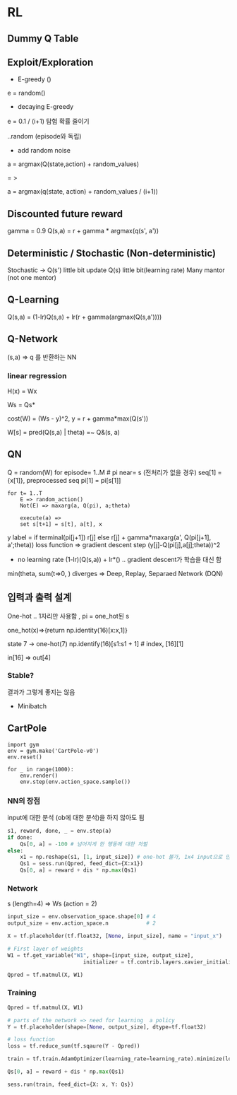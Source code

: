 # RL

## Dummy Q Table

## Exploit/Exploration

* E-greedy ()

e = random()

* decaying E-greedy

e = 0.1 / (i+1)
탐험 확률 줄이기

..random (episode와 독립)

* add random noise

a = argmax(Q(state,action) + random_values)

= >

a = argmax(q(state, action) + random_values / (i+1))

## Discounted future reward

gamma = 0.9
Q(s,a) = r + gamma * argmax(q(s', a'))

## Deterministic / Stochastic (Non-deterministic)

Stochastic ->
Q(s') little bit
update Q(s) little bit(learning rate)
Many mantor (not one mentor)

## Q-Learning

Q(s,a) = (1-lr)Q(s,a) + lr(r + gamma(argmax(Q(s,a'))))

## Q-Network

(s,a) => q
를 반환하는 NN

### linear regression

H(x) = Wx

Ws = Qs*

cost(W) = (Ws - y)^2, y = r + gamma*max(Q(s'))


W[s] = pred(Q(s,a) | theta) =~ Q&(s, a)

## QN

Q = random(W)
for episode= 1..M
    # pi near= s (전처리가 없을 경우)
    seq[1] = {x[1]}, preprocessed seq pi[1] = pi[s[1]]
    
    for t= 1..T
        E => random_action()
        Not(E) => maxarg(a, Q(pi), a;theta)

        execute(a) => 
        set s[t+1] = s[t], a[t], x

y label = if terminal(pi[j+1]) r[j] else r[j] + gamma*maxarg(a', Q(pi[j+1], a';theta))
loss function => gradient descent step
(y[j]-Q(pi[j],a[j];theta))^2

* no learning rate (1-lr)(Q(s,a)) + lr*()
.. gradient descent가 학습을 대신 함

min(theta, sum(t=>0, )
diverges => Deep, Replay, Separaed Network (DQN)

## 입력과 출력 설계

One-hot .. 1자리만 사용함 , pi = one_hot된 s

one_hot(x)=>{return np.identity(16)[x:x,1]}

state 7 -> one-hot(7)
np.identify(16)[s1:s1 + 1] # index, [16][1]

in[16] => out[4]

### Stable?

결과가 그렇게 좋지는 않음

* Minibatch

## CartPole

```
import gym
env = gym.make('CartPole-v0')
env.reset()

for _ in range(1000):
    env.render()
    env.step(env.action_space.sample())
```

### NN의 장점

input에 대한 분석 (ob에 대한 분석)을 하지 않아도 됨

```py
s1, reward, done, _ = env.step(a)
if done:
    Qs[0, a] = -100 # 넘어지게 한 행동에 대한 처벌
else:
    x1 = np.reshape(s1, [1, input_size]) # one-hot 불가, 1x4 input으로 만들어줌
    Qs1 = sess.run(Qpred, feed_dict={X:x1})
    Qs[0, a] = reward + dis * np.max(Qs1)
```


### Network

s (length=4) => Ws (action = 2)

```py
input_size = env.observation_space.shape[0] # 4
output_size = env.action_space.n            # 2

X = tf.placeholder(tf.float32, [None, input_size], name = "input_x")

# First layer of weights
W1 = tf.get_variable("W1", shape=[input_size, output_size], 
                        initializer = tf.contrib.layers.xavier_initializer())

Qpred = tf.matmul(X, W1)
```

### Training

```py
Qpred = tf.matmul(X, W1)

# parts of the network => need for learning  a policy
Y = tf.placeholder(shape=[None, output_size], dtype=tf.float32)

# loss function
loss = tf.reduce_sum(tf.sqaure(Y - Qpred))

train = tf.train.AdamOptimizer(learning_rate=learning_rate).minimize(loss)
```

```py
Qs[0, a] = reward + dis * np.max(Qs1)

sess.run(train, feed_dict={X: x, Y: Qs})
```